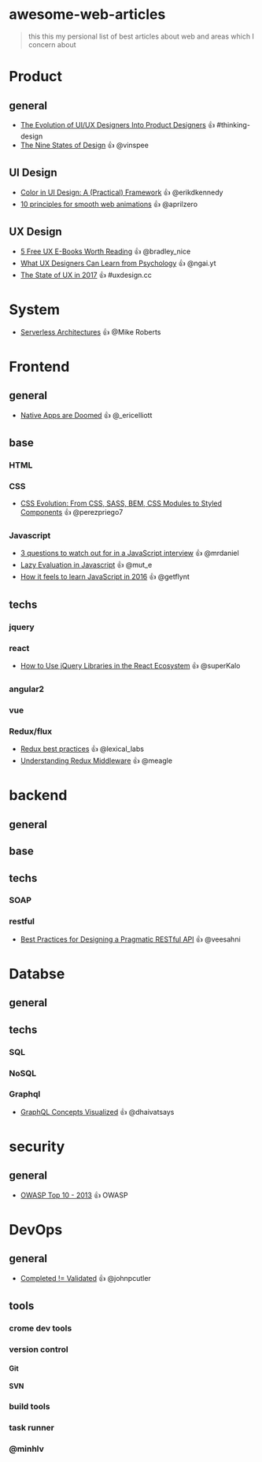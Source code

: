 # awesome-web-articles

> this this my persional list of best articles about web and areas which I concern about

# Product
## general
- [The Evolution of UI/UX Designers Into Product Designers](https://medium.com/thinking-design/the-evolution-of-ui-ux-designers-into-product-designers-623e4e7eaab3#.bjdh7t9za) :+1: #thinking-design
- [The Nine States of Design](https://medium.com/swlh/the-nine-states-of-design-5bfe9b3d6d85#.sbvf997zk) :+1: @vinspee

## UI Design
- [Color in UI Design: A (Practical) Framework](https://medium.com/@erikdkennedy/color-in-ui-design-a-practical-framework-e18cacd97f9e#.dmr4vi2zl) :+1: @erikdkennedy
- [10 principles for smooth web animations](https://blog.gyrosco.pe/smooth-css-animations-7d8ffc2c1d29#.vlxcs7avd) :+1: @aprilzero

## UX Design
- [5 Free UX E-Books Worth Reading](https://medium.com/wd-tips-tricks/5-free-ux-e-books-worth-reading-ebbb513a0fdb#.je2cvl7ew) :+1: @bradley_nice
- [What UX Designers Can Learn from Psychology](https://blog.prototypr.io/what-ux-designers-can-learn-from-psychology-9fd55d55a4fd#.b9h3kprm6) :+1: @ngai.yt
- [The State of UX in 2017](https://uxdesign.cc/ux-trends-2017-46a63399e3d2#.ykrrvbgf7) :+1: #uxdesign.cc

# System 
- [Serverless Architectures](https://martinfowler.com/articles/serverless.html) :+1: @Mike Roberts 

# Frontend

## general

- [Native Apps are Doomed](https://medium.com/javascript-scene/native-apps-are-doomed-ac397148a2c0#.i3tdfu2ic) :+1: @_ericelliott

## base

### HTML

### CSS

- [CSS Evolution: From CSS, SASS, BEM, CSS Modules to Styled Components](https://m.alphasights.com/css-evolution-from-css-sass-bem-css-modules-to-styled-components-d4c1da3a659b#.e0qnz8vgs) :+1: @perezpriego7

### Javascript
- [3 questions to watch out for in a JavaScript interview](https://medium.com/@mrdaniel/3-questions-to-watch-out-for-in-a-javascript-interview-725012834ccb#.oe85jwxjp) :+1: @mrdaniel
- [Lazy Evaluation in Javascript](https://hackernoon.com/lazy-evaluation-in-javascript-84f7072631b7#.f49g6rwi0) :+1: @mut_e
- [How it feels to learn JavaScript in 2016](https://hackernoon.com/how-it-feels-to-learn-javascript-in-2016-d3a717dd577f#.j3bgghn93) :+1: @getflynt

## techs

### jquery

### react

- [How to Use jQuery Libraries in the React Ecosystem](https://medium.com/@superKalo/how-to-use-jquery-libraries-in-the-react-ecosystem-7dfeb1aafde0#.266r8af43) :+1: @superKalo

### angular2

### vue

### Redux/flux

- [Redux best practices](https://medium.com/lexical-labs-engineering/redux-best-practices-64d59775802e#.ikwm20ise) :+1: @lexical_labs
- [Understanding Redux Middleware](https://medium.com/@meagle/understanding-87566abcfb7a#.mql445h1q) :+1: @meagle

# backend 

## general

## base

## techs

### SOAP

### restful

- [Best Practices for Designing a Pragmatic RESTful API](http://www.vinaysahni.com/best-practices-for-a-pragmatic-restful-api) :+1: @veesahni

# Databse

## general

## techs

### SQL

### NoSQL

### Graphql
- [GraphQL Concepts Visualized](https://dev-blog.apollodata.com/the-concepts-of-graphql-bc68bd819be3#.oiefdo6cx) :+1: @dhaivatsays

# security

## general
- [OWASP Top 10 - 2013](https://www.owasp.org/index.php/Top_10_2013-Top_10) :+1: OWASP

# DevOps

## general
- [Completed != Validated](https://medium.com/@johnpcutler/completed-validated-or-valuable-8d75363748f5#.gnyqiicly) :+1: @johnpcutler

## tools

### crome dev tools

### version control

#### Git

#### SVN

### build tools

### task runner



### @minhlv
